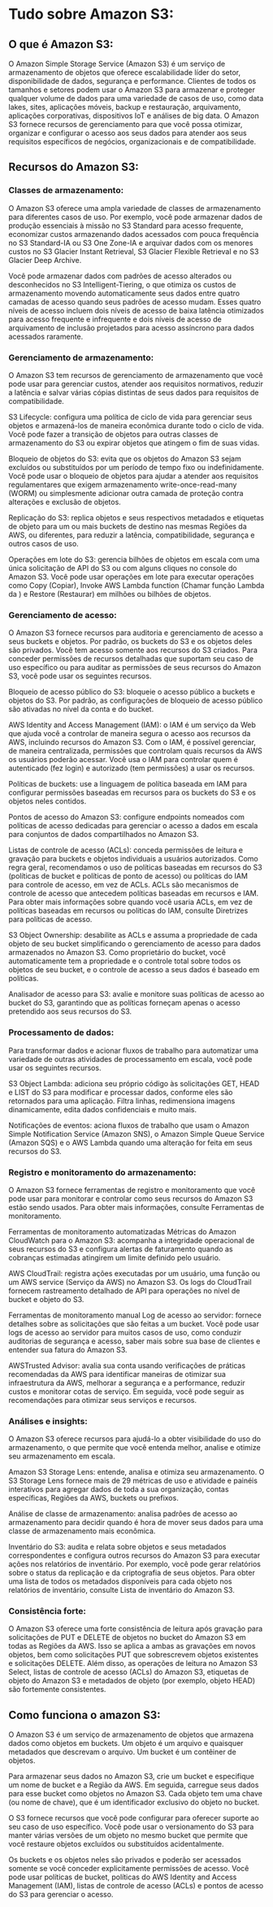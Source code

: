 # Tudo sobre Amazon S3:

## O que é Amazon S3:
O Amazon Simple Storage Service (Amazon S3) é um serviço de armazenamento de objetos que oferece escalabilidade líder do setor, disponibilidade de dados, segurança e performance. Clientes de todos os tamanhos e setores podem usar o Amazon S3 para armazenar e proteger qualquer volume de dados para uma variedade de casos de uso, como data lakes, sites, aplicações móveis, backup e restauração, arquivamento, aplicações corporativas, dispositivos IoT e análises de big data. O Amazon S3 fornece recursos de gerenciamento para que você possa otimizar, organizar e configurar o acesso aos seus dados para atender aos seus requisitos específicos de negócios, organizacionais e de compatibilidade.

## Recursos do Amazon S3:
### Classes de armazenamento:
O Amazon S3 oferece uma ampla variedade de classes de armazenamento para diferentes casos de uso. Por exemplo, você pode armazenar dados de produção essenciais à missão no S3 Standard para acesso frequente, economizar custos armazenando dados acessados com pouca frequência no S3 Standard-IA ou S3 One Zone-IA e arquivar dados com os menores custos no S3 Glacier Instant Retrieval, S3 Glacier Flexible Retrieval e no S3 Glacier Deep Archive.

Você pode armazenar dados com padrões de acesso alterados ou desconhecidos no S3 Intelligent-Tiering, o que otimiza os custos de armazenamento movendo automaticamente seus dados entre quatro camadas de acesso quando seus padrões de acesso mudam. Esses quatro níveis de acesso incluem dois níveis de acesso de baixa latência otimizados para acesso frequente e infrequente e dois níveis de acesso de arquivamento de inclusão projetados para acesso assíncrono para dados acessados raramente.

### Gerenciamento de armazenamento:
O Amazon S3 tem recursos de gerenciamento de armazenamento que você pode usar para gerenciar custos, atender aos requisitos normativos, reduzir a latência e salvar várias cópias distintas de seus dados para requisitos de compatibilidade.

S3 Lifecycle: configura uma política de ciclo de vida para gerenciar seus objetos e armazená-los de maneira econômica durante todo o ciclo de vida. Você pode fazer a transição de objetos para outras classes de armazenamento do S3 ou expirar objetos que atingem o fim de suas vidas.

Bloqueio de objetos do S3: evita que os objetos do Amazon S3 sejam excluídos ou substituídos por um período de tempo fixo ou indefinidamente. Você pode usar o bloqueio de objetos para ajudar a atender aos requisitos regulamentares que exigem armazenamento write-once-read-many (WORM) ou simplesmente adicionar outra camada de proteção contra alterações e exclusão de objetos.

Replicação do S3: replica objetos e seus respectivos metadados e etiquetas de objeto para um ou mais buckets de destino nas mesmas Regiões da AWS, ou diferentes, para reduzir a latência, compatibilidade, segurança e outros casos de uso.

Operações em lote do S3: gerencia bilhões de objetos em escala com uma única solicitação de API do S3 ou com alguns cliques no console do Amazon S3. Você pode usar operações em lote para executar operações como Copy (Copiar), Invoke AWS Lambda function (Chamar função Lambda da ) e Restore (Restaurar) em milhões ou bilhões de objetos.

### Gerenciamento de acesso:
O Amazon S3 fornece recursos para auditoria e gerenciamento de acesso a seus buckets e objetos. Por padrão, os buckets do S3 e os objetos deles são privados. Você tem acesso somente aos recursos do S3 criados. Para conceder permissões de recursos detalhadas que suportam seu caso de uso específico ou para auditar as permissões de seus recursos do Amazon S3, você pode usar os seguintes recursos.

Bloqueio de acesso público do S3: bloqueie o acesso público a buckets e objetos do S3. Por padrão, as configurações de bloqueio de acesso público são ativadas no nível da conta e do bucket.

AWS Identity and Access Management (IAM): o IAM é um serviço da Web que ajuda você a controlar de maneira segura o acesso aos recursos da AWS, incluindo recursos do Amazon S3. Com o IAM, é possível gerenciar, de maneira centralizada, permissões que controlam quais recursos da AWS os usuários poderão acessar. Você usa o IAM para controlar quem é autenticado (fez login) e autorizado (tem permissões) a usar os recursos.

Políticas de buckets: use a linguagem de política baseada em IAM para configurar permissões baseadas em recursos para os buckets do S3 e os objetos neles contidos.

Pontos de acesso do Amazon S3: configure endpoints nomeados com políticas de acesso dedicadas para gerenciar o acesso a dados em escala para conjuntos de dados compartilhados no Amazon S3.

Listas de controle de acesso (ACLs): conceda permissões de leitura e gravação para buckets e objetos individuais a usuários autorizados. Como regra geral, recomendamos o uso de políticas baseadas em recursos do S3 (políticas de bucket e políticas de ponto de acesso) ou políticas do IAM para controle de acesso, em vez de ACLs. ACLs são mecanismos de controle de acesso que antecedem políticas baseadas em recursos e IAM. Para obter mais informações sobre quando você usaria ACLs, em vez de políticas baseadas em recursos ou políticas do IAM, consulte Diretrizes para políticas de acesso.

S3 Object Ownership: desabilite as ACLs e assuma a propriedade de cada objeto de seu bucket simplificando o gerenciamento de acesso para dados armazenados no Amazon S3. Como proprietário do bucket, você automaticamente tem a propriedade e o controle total sobre todos os objetos de seu bucket, e o controle de acesso a seus dados é baseado em políticas.

Analisador de acesso para S3: avalie e monitore suas políticas de acesso ao bucket do S3, garantindo que as políticas forneçam apenas o acesso pretendido aos seus recursos do S3.

### Processamento de dados:
Para transformar dados e acionar fluxos de trabalho para automatizar uma variedade de outras atividades de processamento em escala, você pode usar os seguintes recursos.

S3 Object Lambda: adiciona seu próprio código às solicitações GET, HEAD e LIST do S3 para modificar e processar dados, conforme eles são retornados para uma aplicação. Filtra linhas, redimensiona imagens dinamicamente, edita dados confidenciais e muito mais.

Notificações de eventos: aciona fluxos de trabalho que usam o Amazon Simple Notification Service (Amazon SNS), o Amazon Simple Queue Service (Amazon SQS) e o AWS Lambda quando uma alteração for feita em seus recursos do S3.

### Registro e monitoramento do armazenamento:
O Amazon S3 fornece ferramentas de registro e monitoramento que você pode usar para monitorar e controlar como seus recursos do Amazon S3 estão sendo usados. Para obter mais informações, consulte Ferramentas de monitoramento.

Ferramentas de monitoramento automatizadas
Métricas do Amazon CloudWatch para o Amazon S3: acompanha a integridade operacional de seus recursos do S3 e configura alertas de faturamento quando as cobranças estimadas atingirem um limite definido pelo usuário.

AWS CloudTrail: registra ações executadas por um usuário, uma função ou um AWS service (Serviço da AWS) no Amazon S3. Os logs do CloudTrail fornecem rastreamento detalhado de API para operações no nível de bucket e objeto do S3.

Ferramentas de monitoramento manual
Log de acesso ao servidor: fornece detalhes sobre as solicitações que são feitas a um bucket. Você pode usar logs de acesso ao servidor para muitos casos de uso, como conduzir auditorias de segurança e acesso, saber mais sobre sua base de clientes e entender sua fatura do Amazon S3.

AWSTrusted Advisor: avalia sua conta usando verificações de práticas recomendadas da AWS para identificar maneiras de otimizar sua infraestrutura da AWS, melhorar a segurança e a performance, reduzir custos e monitorar cotas de serviço. Em seguida, você pode seguir as recomendações para otimizar seus serviços e recursos.

### Análises e insights:
O Amazon S3 oferece recursos para ajudá-lo a obter visibilidade do uso do armazenamento, o que permite que você entenda melhor, analise e otimize seu armazenamento em escala.

Amazon S3 Storage Lens: entende, analisa e otimiza seu armazenamento. O S3 Storage Lens fornece mais de 29 métricas de uso e atividade e painéis interativos para agregar dados de toda a sua organização, contas específicas, Regiões da AWS, buckets ou prefixos.

Análise de classe de armazenamento: analisa padrões de acesso ao armazenamento para decidir quando é hora de mover seus dados para uma classe de armazenamento mais econômica.

Inventário do S3: audita e relata sobre objetos e seus metadados correspondentes e configura outros recursos do Amazon S3 para executar ações nos relatórios de inventário. Por exemplo, você pode gerar relatórios sobre o status da replicação e da criptografia de seus objetos. Para obter uma lista de todos os metadados disponíveis para cada objeto nos relatórios de inventário, consulte Lista de inventário do Amazon S3.

### Consistência forte:
O Amazon S3 oferece uma forte consistência de leitura após gravação para solicitações de PUT e DELETE de objetos no bucket do Amazon S3 em todas as Regiões da AWS. Isso se aplica a ambas as gravações em novos objetos, bem como solicitações PUT que sobrescrevem objetos existentes e solicitações DELETE. Além disso, as operações de leitura no Amazon S3 Select, listas de controle de acesso (ACLs) do Amazon S3, etiquetas de objeto do Amazon S3 e metadados de objeto (por exemplo, objeto HEAD) são fortemente consistentes.

## Como funciona o amazon S3:
O Amazon S3 é um serviço de armazenamento de objetos que armazena dados como objetos em buckets. Um objeto é um arquivo e quaisquer metadados que descrevam o arquivo. Um bucket é um contêiner de objetos.

Para armazenar seus dados no Amazon S3, crie um bucket e especifique um nome de bucket e a Região da AWS. Em seguida, carregue seus dados para esse bucket como objetos no Amazon S3. Cada objeto tem uma chave (ou nome de chave), que é um identificador exclusivo do objeto no bucket.

O S3 fornece recursos que você pode configurar para oferecer suporte ao seu caso de uso específico. Você pode usar o versionamento do S3 para manter várias versões de um objeto no mesmo bucket que permite que você restaure objetos excluídos ou substituídos acidentalmente.

Os buckets e os objetos neles são privados e poderão ser acessados somente se você conceder explicitamente permissões de acesso. Você pode usar políticas de bucket, políticas do AWS Identity and Access Management (IAM), listas de controle de acesso (ACLs) e pontos de acesso do S3 para gerenciar o acesso.
